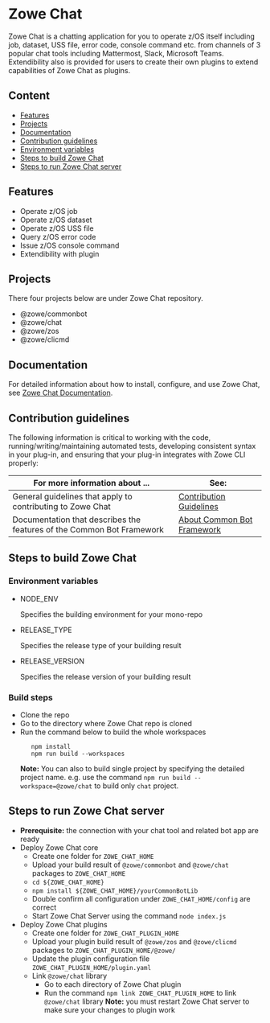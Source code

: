 # Zowe Chat

Zowe Chat is a chatting application for you to operate z/OS itself including job, dataset, USS file, error code, console command etc. from channels of 3 popular chat tools including Mattermost, Slack, Microsoft Teams. Extendibility also is provided for users to create their own plugins to extend capabilities of Zowe Chat as plugins.

## Content
  - [Features](#features)
  - [Projects](#projects)
  - [Documentation](#documentation)
  - [Contribution guidelines](#contribution-guidelines)
  - [Environment variables](#environment-variables)
  - [Steps to build Zowe Chat](#steps-to-build-zowe-chat)
  - [Steps to run Zowe Chat server](#steps-to-run-zowe-chat-server)


## Features
* Operate z/OS job
* Operate z/OS dataset
* Operate z/OS USS file
* Query z/OS error code
* Issue z/OS console command
* Extendibility with plugin
  
## Projects
There four projects below are under Zowe Chat repository.
* @zowe/commonbot
* @zowe/chat
* @zowe/zos
* @zowe/clicmd

## Documentation

For detailed information about how to install, configure, and use Zowe Chat, see [Zowe Chat Documentation](https://TBD/). 

## Contribution guidelines
The following information is critical to working with the code, running/writing/maintaining automated tests, developing consistent syntax in your plug-in, and ensuring that your plug-in integrates with Zowe CLI properly:

| For more information about ... | See: |
| ------------------------------ | ----- |
| General guidelines that apply to contributing to Zowe Chat | [Contribution Guidelines](./CONTRIBUTING.md) |
| Documentation that describes the features of the Common Bot Framework | [About Common Bot Framework](https://github.com/zowe/zowe-chat/blob/main/packages/commonbot/README.md) |

## Steps to build Zowe Chat
### Environment variables
* NODE_ENV

  Specifies the building environment for your mono-repo

* RELEASE_TYPE

  Specifies the release type of your building result

* RELEASE_VERSION

  Specifies the release version of your building result

### Build steps
* Clone the repo
* Go to the directory where Zowe Chat repo is cloned
* Run the command below to build the whole workspaces
  ```Shell
     npm install
     npm run build --workspaces
  ```
  **Note:** You can also to build single project by specifying the detailed project name. e.g. use the command `npm run build --workspace=@zowe/chat` to build only `chat` project.

## Steps to run Zowe Chat server
* **Prerequisite:** the connection with your chat tool and related bot app are ready
* Deploy Zowe Chat core
  * Create one folder for `ZOWE_CHAT_HOME`
  * Upload your build result of `@zowe/commonbot` and `@zowe/chat` packages to `ZOWE_CHAT_HOME`
  * `cd ${ZOWE_CHAT_HOME}`
  * `npm install ${ZOWE_CHAT_HOME}/yourCommonBotLib`
  * Double confirm all configuration under `ZOWE_CHAT_HOME/config` are correct
  * Start Zowe Chat Server using the command `node index.js`
* Deploy Zowe Chat plugins
  * Create one folder for `ZOWE_CHAT_PLUGIN_HOME`
  * Upload your plugin build result of `@zowe/zos` and `@zowe/clicmd` packages to `ZOWE_CHAT_PLUGIN_HOME/@zowe/`
  * Update the plugin configuration file `ZOWE_CHAT_PLUGIN_HOME/plugin.yaml`
  * Link `@zowe/chat` library
    * Go to each directory of Zowe Chat plugin
    * Run the command `npm link ZOWE_CHAT_PLUGIN_HOME` to link `@zowe/chat` library
  **Note:** you must restart Zowe Chat server to make sure your changes to plugin work

